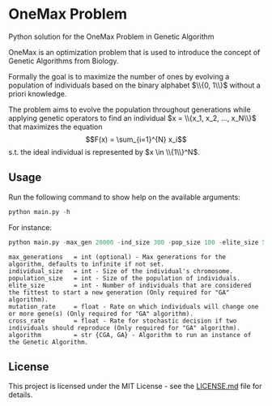 # OneMax Problem

Python solution for the OneMax Problem in Genetic Algorithm

OneMax is an optimization problem that is used to introduce the concept of Genetic Algorithms from Biology.

Formally the goal is to maximize the number of ones by evolving a population of individuals based on the binary alphabet $\\{0, 1\\}$ without a priori knowledge.

The problem aims to evolve the population throughout generations while applying genetic operators to find an individual $x = \\{x_1, x_2, ..., x_N\\}$ that maximizes the equation $$F(x) = \sum_{i=1}^{N} x_i$$ s.t. the ideal individual is represented by $x \in \\{1\\}^N$.

## Usage

Run the following command to show help on the available arguments:

```python
python main.py -h
```

For instance:

```python
python main.py -max_gen 20000 -ind_size 300 -pop_size 100 -elite_size 5 -mut_rate 0.01 -cross_rate 0.85 -alg ga
```

```
max_generations   = int (optional) - Max generations for the algorithm, defaults to infinite if not set.
individual_size   = int - Size of the individual's chromosome.
population_size   = int - Size of the population of individuals.
elite_size        = int - Number of individuals that are considered the fittest to start a new generation (Only required for "GA" algorithm).
mutation_rate     = float - Rate on which individuals will change one or more gene(s) (Only required for "GA" algorithm).
cross_rate        = float - Rate for stochastic decision if two individuals should reproduce (Only required for "GA" algorithm).
algorithm         = str {CGA, GA} - Algorithm to run an instance of the Genetic Algorithm.
```

## License

This project is licensed under the MIT License - see the [LICENSE.md](LICENSE.md) file for details.